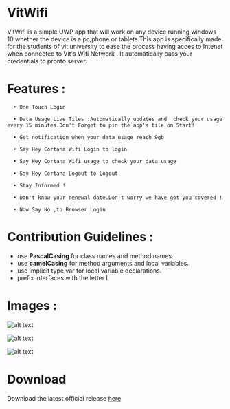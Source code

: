
VitWifi 
========
VitWifi  is a simple UWP app that will work on any device running windows 10 whether the device is a  pc,phone or tablets.This app is specifically made for  the students of vit university to ease the process  having acces to  Intenet when  connected  to Vit's Wifi Network . It automatically pass your credentials to pronto server.
                

Features :
========
      • One Touch Login
      
      • Data Usage Live Tiles :Automatically updates and  check your usage every 15 minutes.Don't Forget to pin the app's tile on Start!
    
      • Get notification when your data usage reach 9gb
                   
      • Say Hey Cortana Wifi Login to login
                   
      • Say Hey Cortana Wifi usage to check your data usage   
                  
      • Say Hey Cortana Logout to Logout
      
      • Stay Informed !     
      
      • Don't know your renewal date.Don't worry we have got you covered !
      
      • Now Say No ,to Browser Login
      
      

Contribution Guidelines :
========
  - use **PascalCasing** for class names and method names.
  - use  **camelCasing** for method arguments and local variables.
  - use implicit type var for local variable declarations.
  - prefix interfaces with the letter I
  
    
Images :
========
 ![alt text](https://store-images.s-microsoft.com/image/apps.19642.13971297256075044.3ca39e6d-91e8-47bc-918c-9308c6e262e2.953d2257-e8d0-4985-9002-bd5c4ee39b09?w=1399&h=787&q=60 "One Touch Login")

 ![alt text](https://store-images.s-microsoft.com/image/apps.51706.13971297256075044.9b47d0f3-08bb-4704-8b5d-1dfbaeeaa7af.7c2ee212-17b7-43eb-903c-988568169703?w=1399&h=787&q=60 "Autoconnect")
 
  ![alt text](https://store-images.s-microsoft.com/image/apps.24844.13971297256075044.0a520bc7-bc20-4240-944e-3f64f5d13e5e.ec5f9f57-13d9-4004-8030-8bde81506aea?w=1399&h=1367&q=60 "Cortana Integration")
 


  
  
Download
========

Download the latest official release [here](http://bit.ly/vitwifi)



      
      
      

